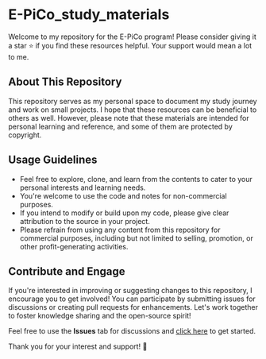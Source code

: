 # E-PiCo_study_materials

Welcome to my repository for the E-PiCo program! Please consider giving it a star ⭐️ if you find these resources helpful. Your support would mean a lot to me.

## About This Repository

This repository serves as my personal space to document my study journey and work on small projects. I hope that these resources can be beneficial to others as well. However, please note that these materials are intended for personal learning and reference, and some of them are protected by copyright.

## Usage Guidelines

- Feel free to explore, clone, and learn from the contents to cater to your personal interests and learning needs.
- You're welcome to use the code and notes for non-commercial purposes.
- If you intend to modify or build upon my code, please give clear attribution to the source in your project.
- Please refrain from using any content from this repository for commercial purposes, including but not limited to selling, promotion, or other profit-generating activities.

## Contribute and Engage

If you're interested in improving or suggesting changes to this repository, I encourage you to get involved! You can participate by submitting issues for discussions or creating pull requests for enhancements. Let's work together to foster knowledge sharing and the open-source spirit!

Feel free to use the **Issues** tab for discussions and [click here](https://github.com/TyWang98/E-PiCo_study_materials/issues) to get started.


Thank you for your interest and support! 🙌
